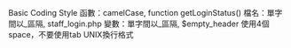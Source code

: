 Basic Coding Style
    函數：camelCase, function getLoginStatus()
    檔名：單字間以_區隔, staff_login.php
    變數：單字間以_區隔, $empty_header
    使用4個space，不要使用tab
    UNIX換行格式

